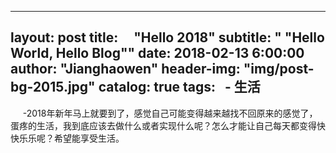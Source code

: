 ---
layout:     post
title:      "Hello 2018"
subtitle:   " \"Hello World, Hello Blog\""
date:       2018-02-13 6:00:00
author:     "Jianghaowen"
header-img: "img/post-bg-2015.jpg"
catalog: true
tags:
    - 生活
--
&nbsp;&nbsp;&nbsp;&nbsp;&nbsp;-2018年新年马上就要到了，感觉自己可能变得越来越找不回原来的感觉了，蛋疼的生活，我到底应该去做什么或者实现什么呢？怎么才能让自己每天都变得快快乐乐呢？希望能享受生活。




